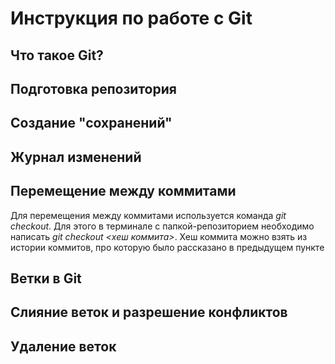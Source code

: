 # Инструкция по работе с Git

## Что такое Git? 

## Подготовка репозитория

## Создание "сохранений"

##  Журнал изменений

## Перемещение между коммитами
Для перемещения между коммитами используется команда *git checkout*. Для этого в терминале с папкой-репозиторием необходимо написать *git checkout <хеш коммита>*. Хеш коммита можно взять из истории коммитов, про которую было рассказано в предыдущем пункте 

## Ветки в Git

## Слияние веток и разрешение конфликтов

## Удаление веток